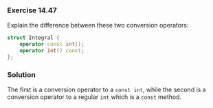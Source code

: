 ### Exercise 14.47

Explain the difference between these two conversion operators:

```cpp
struct Integral {
    operator const int();
    operator int() const;
};
```

### Solution

The first is a conversion operator to a `const int`, while the second is a
conversion operator to a regular `int` which is a `const` method.
